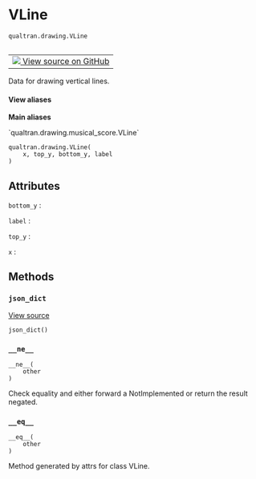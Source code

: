 # VLine
`qualtran.drawing.VLine`


<table class="tfo-notebook-buttons tfo-api nocontent" align="left">
<td>
  <a target="_blank" href="https://github.com/quantumlib/Qualtran/blob/main/qualtran/drawing/musical_score.py#L551-L561">
    <img src="https://www.tensorflow.org/images/GitHub-Mark-32px.png" />
    View source on GitHub
  </a>
</td>
</table>



Data for drawing vertical lines.

<section class="expandable">
  <h4 class="showalways">View aliases</h4>
  <p>
<b>Main aliases</b>
<p>`qualtran.drawing.musical_score.VLine`</p>
</p>
</section>

<pre class="devsite-click-to-copy prettyprint lang-py tfo-signature-link">
<code>qualtran.drawing.VLine(
    x, top_y, bottom_y, label
)
</code></pre>



<!-- Placeholder for "Used in" -->




<h2 class="add-link">Attributes</h2>

`bottom_y`<a id="bottom_y"></a>
: &nbsp;

`label`<a id="label"></a>
: &nbsp;

`top_y`<a id="top_y"></a>
: &nbsp;

`x`<a id="x"></a>
: &nbsp;




## Methods

<h3 id="json_dict"><code>json_dict</code></h3>

<a target="_blank" class="external" href="https://github.com/quantumlib/Qualtran/blob/main/qualtran/drawing/musical_score.py#L560-L561">View source</a>

<pre class="devsite-click-to-copy prettyprint lang-py tfo-signature-link">
<code>json_dict()
</code></pre>




<h3 id="__ne__"><code>__ne__</code></h3>

<pre class="devsite-click-to-copy prettyprint lang-py tfo-signature-link">
<code>__ne__(
    other
)
</code></pre>

Check equality and either forward a NotImplemented or return the result negated.


<h3 id="__eq__"><code>__eq__</code></h3>

<pre class="devsite-click-to-copy prettyprint lang-py tfo-signature-link">
<code>__eq__(
    other
)
</code></pre>

Method generated by attrs for class VLine.




